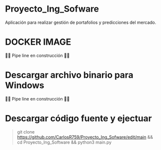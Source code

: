 # Proyecto_Ing_Sofware

Aplicación para realizar gestión de portafolios y predicciones del mercado.

# DOCKER IMAGE
 👷‍♂️ Pipe line en construcción 👷‍♂️
# Descargar archivo binario para Windows 

👷‍♂️ Pipe line en construcción 👷‍♂️

# Descargar código fuente y ejectuar

 > git clone https://github.com/CarlosR759/Proyecto_Ing_Sofware/edit/main && cd Proyecto_Ing_Software && python3 main.py 
